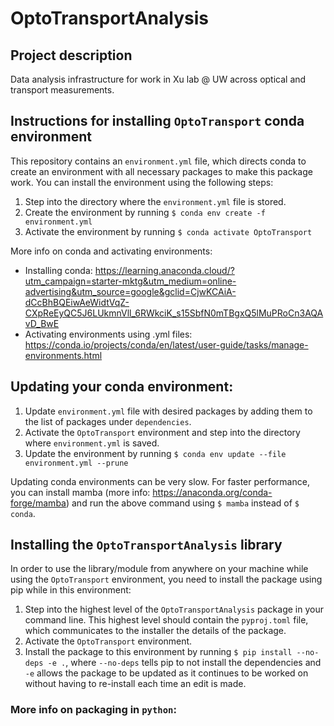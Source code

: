 # OptoTransportAnalysis

## Project description
Data analysis infrastructure for work in Xu lab @ UW across optical and transport measurements.

## Instructions for installing `OptoTransport` conda environment
This repository contains an `environment.yml` file, which directs conda to create an environment with all necessary packages to make this package work. You can install the environment using the following steps:
1. Step into the directory where the `environment.yml` file is stored.
2. Create the environment by running `$ conda env create -f environment.yml`
3. Activate the environment by running `$ conda activate OptoTransport`

More info on conda and activating environments:
* Installing conda: https://learning.anaconda.cloud/?utm_campaign=starter-mktg&utm_medium=online-advertising&utm_source=google&gclid=CjwKCAiA-dCcBhBQEiwAeWidtVqZ-CXpReEyQC5J6LUkmnVll_6RWkciK_s15SbfN0mTBgxQ5lMuPRoCn3AQAvD_BwE
* Activating environments using .yml files: https://conda.io/projects/conda/en/latest/user-guide/tasks/manage-environments.html

## Updating your conda environment:
1. Update `environment.yml` file with desired packages by adding them to the list of packages under `dependencies`.
2. Activate the `OptoTransport` environment and step into the directory where `environment.yml` is saved.
3. Update the environment by running `$ conda env update --file environment.yml --prune`

Updating conda environments can be very slow. For faster performance, you can install mamba (more info: https://anaconda.org/conda-forge/mamba) and run the above command using `$ mamba` instead of `$ conda`.

## Installing the `OptoTransportAnalysis` library
In order to use the library/module from anywhere on your machine while using the `OptoTransport` environment, you need to install the package using pip while in this environment:
1. Step into the highest level of the `OptoTransportAnalysis` package in your command line. This highest level should contain the `pyproj.toml` file, which communicates to the installer the details of the package.
2. Activate the `OptoTransport` environment.
3. Install the package to this environment by running `$ pip install --no-deps -e .`, where `--no-deps` tells pip to not install the dependencies and `-e` allows the package to be updated as it continues to be worked on without having to re-install each time an edit is made.

### More info on packaging in `python`: